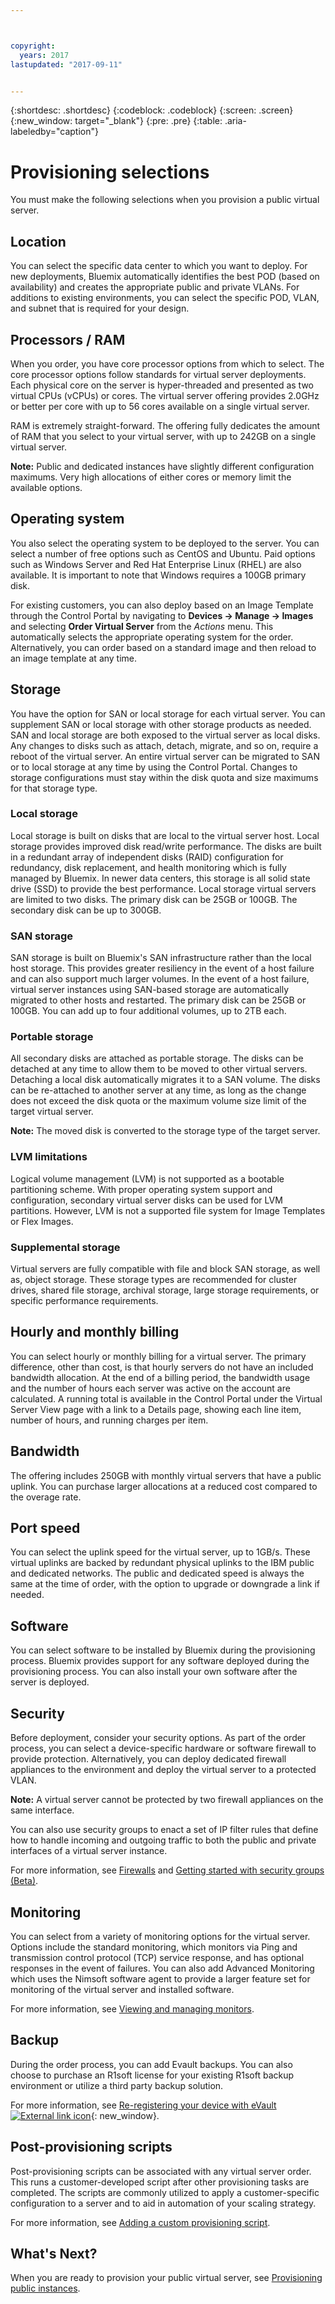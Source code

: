 ```yaml
---



copyright:
  years: 2017
lastupdated: "2017-09-11"


---
```


{:shortdesc: .shortdesc}
{:codeblock: .codeblock}
{:screen: .screen}
{:new_window: target="_blank"}
{:pre: .pre}
{:table: .aria-labeledby="caption"}

# Provisioning selections
You must make the following selections when you provision a public virtual server.

## Location
You can select the specific data center to which you want to deploy. For new deployments, Bluemix automatically identifies the best POD (based on availability) and creates the appropriate public and private VLANs. For additions to existing environments, you can select the specific POD, VLAN, and subnet that is required for your design.

## Processors / RAM
When you order, you have core processor options from which to select. The core processor options follow standards for virtual server deployments. Each physical core on the server is hyper-threaded and presented as two virtual CPUs (vCPUs) or cores. The virtual server offering provides 2.0GHz or better per core with up to 56 cores available on a single virtual server.

RAM is extremely straight-forward. The offering fully dedicates the amount of RAM that you select to your virtual server, with up to 242GB on a single virtual server.

**Note:** Public and dedicated instances have slightly different configuration maximums. Very high allocations of either cores or memory limit the available options.

## Operating system

You also select the operating system to be deployed to the server. You can select a number of free options such as CentOS and Ubuntu. Paid  options such as Windows Server and Red Hat Enterprise Linux (RHEL) are also available. It is important to note that Windows requires a 100GB primary disk.

For existing customers, you can also deploy based on an Image Template through the Control Portal by navigating to **Devices -> Manage -> Images** and selecting **Order Virtual Server** from the *Actions* menu.  This automatically selects the appropriate operating system for the order.  Alternatively, you can order based on a standard image and then reload to an image template at any time.

## Storage

You have the option for SAN or local storage for each virtual server. You can supplement SAN or local storage with other storage products as needed. SAN and local storage are both exposed to the virtual server as local disks. Any changes to disks such as attach, detach, migrate, and so on, require a reboot of the virtual server. An entire virtual server can be migrated to SAN or to local storage at any time by using the Control Portal. Changes to storage configurations must stay within the disk quota and size maximums for that storage type.

### Local storage

Local storage is built on disks that are local to the virtual server host. Local storage provides improved disk read/write performance.  The disks are built in a redundant array of independent disks (RAID) configuration for redundancy, disk replacement, and health monitoring which is fully managed by Bluemix. In newer data centers, this storage is all solid state drive (SSD) to provide the best performance. Local storage virtual servers are limited to two disks. The primary disk can be 25GB or 100GB. The secondary disk can be up to 300GB.

### SAN storage

SAN storage is built on Bluemix's SAN infrastructure rather than the local host storage.  This provides greater resiliency in the event of a host failure and can also support much larger volumes.  In the event of a host failure, virtual server instances using SAN-based storage are automatically migrated to other hosts and restarted. The primary disk can be 25GB or 100GB. You can add up to four additional volumes, up to 2TB each.

### Portable storage

All secondary disks are attached as portable storage.  The disks can be detached at any time to allow them to be moved to other virtual servers. Detaching a local disk automatically migrates it to a SAN volume. The disks can be re-attached to another server at any time, as long as the change does not exceed the disk quota or the maximum volume size limit of the target virtual server. 

**Note:** The moved disk is converted to the storage type of the target server.

### LVM limitations

Logical volume management (LVM) is not supported as a bootable partitioning scheme. With proper operating system support and configuration, secondary virtual server disks can be used for LVM partitions. However, LVM is not a supported file system for Image Templates or Flex Images.

### Supplemental storage

Virtual servers are fully compatible with file and block SAN storage, as well as, object storage. These storage types are recommended for cluster drives, shared file storage, archival storage, large storage requirements, or specific performance requirements.

## Hourly and monthly billing

You can select hourly or monthly billing for a virtual server. The primary difference, other than cost, is that hourly servers do not have an included bandwidth allocation. At the end of a billing period, the bandwidth usage and the number of hours each server was active on the account are calculated. A running total is available in the Control Portal under the Virtual Server View page with a link to a Details page, showing each line item, number of hours, and running charges per item.

## Bandwidth

The offering includes 250GB with monthly virtual servers that have a public uplink. You can purchase larger allocations at a reduced cost compared to the overage rate.

## Port speed

You can select the uplink speed for the virtual server, up to 1GB/s. These virtual uplinks are backed by redundant physical uplinks to the IBM public and dedicated networks. The public and dedicated speed is always the same at the time of order, with the option to upgrade or downgrade a link if needed.

## Software

You can select software to be installed by Bluemix during the provisioning process. Bluemix provides support for any software deployed during the provisioning process. You can also install your own software after the server is deployed.

## Security

Before deployment, consider your security options. As part of the order process, you can select a device-specific hardware or software firewall to provide protection. Alternatively, you can deploy dedicated firewall appliances to the environment and deploy the virtual server to a protected VLAN. 

**Note:** A virtual server cannot be protected by two firewall appliances on the same interface. 

You can also use security groups to enact a set of IP filter rules that define how to handle incoming and outgoing traffic to both the public and private interfaces of a virtual server instance.

For more information, see [Firewalls](../vsi/vsi_security_options.html) and [Getting started with security groups (Beta)](/docs/infrastructure/security-groups/sg_index.html).

## Monitoring

You can select from a variety of monitoring options for the virtual server. Options include the standard monitoring, which monitors via Ping and transmission control protocol (TCP) service response, and has optional responses in the event of failures. You can also add Advanced Monitoring which uses the Nimsoft software agent to provide a larger feature set for monitoring of the virtual server and installed software.

For more information, see [Viewing and managing monitors](../vsi/vsi_viewing_monitors.html).

## Backup

During the order process, you can add Evault backups. You can also choose to purchase an R1soft license for your existing R1soft backup environment or utilize a third party backup solution.

For more information, see [Re-registering your device with eVault ![External link icon](../icons/launch-glyph.svg "External link icon")](https://knowledgelayer.softlayer.com/procedure/how-do-i-re-register-evault){: new_window}.

## Post-provisioning scripts

Post-provisioning scripts can be associated with any virtual server order. This runs a customer-developed script after other provisioning tasks are completed. The scripts are commonly utilized to apply a customer-specific configuration to a server and to aid in automation of your scaling strategy.

For more information, see [Adding a custom provisioning script](../vsi/vsi_add_script.html).

## What's Next?
When you are ready to provision your public virtual server, see [Provisioning public instances](../vsi/vsi_provision_public.html).
